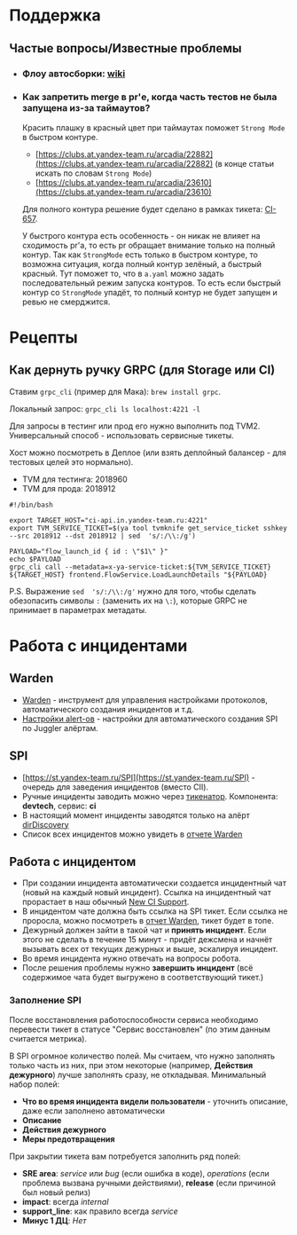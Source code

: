 # Поддержка

## Частые вопросы/Известные проблемы

* ### Флоу автосборки: [wiki](https://wiki.yandex-team.ru/users/korum/notes/autocheck/)

* ### Как запретить merge в pr'е, когда часть тестов не была запущена из-за таймаутов?
  Красить плашку в красный цвет при таймаутах поможет `Strong Mode` в быстром контуре.
    - [https://clubs.at.yandex-team.ru/arcadia/22882](https://clubs.at.yandex-team.ru/arcadia/22882) (в конце статьи искать по словам `Strong Mode`)
    - [https://clubs.at.yandex-team.ru/arcadia/23610](https://clubs.at.yandex-team.ru/arcadia/23610)

  Для полного контура решение будет сделано в рамках тикета: [CI-657](https://st.yandex-team.ru/CI-657).

  У быстрого контура есть особенность - он никак не влияет на сходимость pr'а, то есть pr обращает внимание только на полный контур. Так как `StrongMode` есть только в быстром контуре, то возможна ситуация, когда полный контур зелёный, а быстрый красный.
  Тут поможет то, что в `a.yaml` можно задать последовательный режим запуска контуров. То есть если быстрый контур со `StrongMode` упадёт, то полный контур не будет запущен и ревью не смерджится.

# Рецепты

## Как дернуть ручку GRPC (для Storage или CI)

Ставим `grpc_cli` (пример для Мака): `brew install grpc`.

Локальный запрос: `grpc_cli ls localhost:4221 -l`

Для запросы в тестинг или прод его нужно выполнить под TVM2.
Универсальный способ - использовать сервисные тикеты.

Хост можно посмотреть в Деплое (или взять деплойный балансер - для тестовых целей это нормально).

* TVM для тестинга: 2018960
* TVM для прода: 2018912
```
#!/bin/bash

export TARGET_HOST="ci-api.in.yandex-team.ru:4221"
export TVM_SERVICE_TICKET=$(ya tool tvmknife get_service_ticket sshkey --src 2018912 --dst 2018912 | sed  's/:/\\:/g')

PAYLOAD="flow_launch_id { id : \"$1\" }"
echo $PAYLOAD
grpc_cli call --metadata=x-ya-service-ticket:${TVM_SERVICE_TICKET} ${TARGET_HOST} frontend.FlowService.LoadLaunchDetails "${PAYLOAD}
```

P.S.
Выражение `sed  's/:/\\:/g'` нужно для того, чтобы сделать обезопасить символы `:` (заменить их на `\:`), которые GRPC не принимает в параметрах метадаты.

# Работа с инцидентами

## Warden
* [Warden](https://warden.z.yandex-team.ru/components/devtech/s/ci) - инструмент для управления настройками протоколов, автоматического создания инцидентов и т.д.
* [Настройки alert-ов](https://warden.z.yandex-team.ru/functionality/7f42010b-22d7-4b68-9056-7cd91d4595f0) - настройки для автоматического создания SPI по Juggler алёртам.

## SPI
* [https://st.yandex-team.ru/SPI](https://st.yandex-team.ru/SPI) - очередь для заведения инцидентов (вместо CII).
* Ручные инциденты заводить можно через [тикенатор](https://tickenator.z.yandex-team.ru/new_incident). Компонента: **devtech**, сервис: **ci**
* В настоящий момент инциденты заводятся только на алёрт [dirDiscovery](https://juggler.yandex-team.ru/raw_events/?query=host%3Dtms-stable%20%26%20service%3Dtms-stable-autoRelease-dirDiscoveryDelay-seconds&project=devtools.ci)
* Список всех инцидентов можно увидеть в [отчете Warden](https://warden.z.yandex-team.ru/components/devtech/s/ci/report)

## Работа с инцидентом
* При создании инцидента автоматически создается инцидентный чат (новый на каждый новый инцидент). Ссылка на инцидентный чат прорастает в наш обычный [New CI Support](https://t.me/joinchat/A2HOPx2SxltDDzVpGffhgw).
* В инцидентом чате должна быть ссылка на SPI тикет. Если ссылка не проросла, можно посмотреть в [отчет Warden](https://warden.z.yandex-team.ru/components/devtech/s/ci/report), тикет будет в топе.
* Дежурный должен зайти в такой чат и **принять инцидент**. Если этого не сделать в течение 15 минут - придёт дежсмена и начнёт вызывать всех от текущих дежурных и выше, эскалируя инцидент.
* Во время инцидента нужно отвечать на вопросы робота.
* После решения проблемы нужно **завершить инцидент** (всё содержимое чата будет выгружено в соответствующий тикет.) 

### Заполнение SPI
После восстановления работоспособности сервиса необходимо перевести тикет в статусе "Сервис восстановлен" (по этим данным считается метрика).

В SPI огромное количество полей. Мы считаем, что нужно заполнять только часть из них, при этом некоторые (например, **Действия дежурного**) лучше заполнять сразу, не откладывая. Минимальный набор полей:
* **Что во время инцидента видели пользователи** - уточнить описание, даже если заполнено автоматически
* **Описание**
* **Действия дежурного**
* **Меры предотвращения**

При закрытии тикета вам потребуется заполнить ряд полей:
* **SRE area**: *service* или *bug* (если ошибка в коде), *operations* (если проблема вызвана ручными действиями), **release** (если причиной был новый релиз)
* **impact**: всегда *internal*
* **support_line**: как правило всегда *service*
* **Минус 1 ДЦ**: *Нет*

